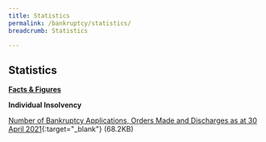 ```yaml
---
title: Statistics
permalink: /bankruptcy/statistics/
breadcrumb: Statistics

---
```



Statistics
---

<u><b>Facts & Figures</b></u>

**Individual Insolvency**

[Number of Bankruptcy Applications, Orders Made and Discharges as at 30 April 2021](/files/NumberofBankruptcyApplicationsOrdersMadeandDischarges(Apr2021).pdf/){:target="_blank"} (68.2KB)
